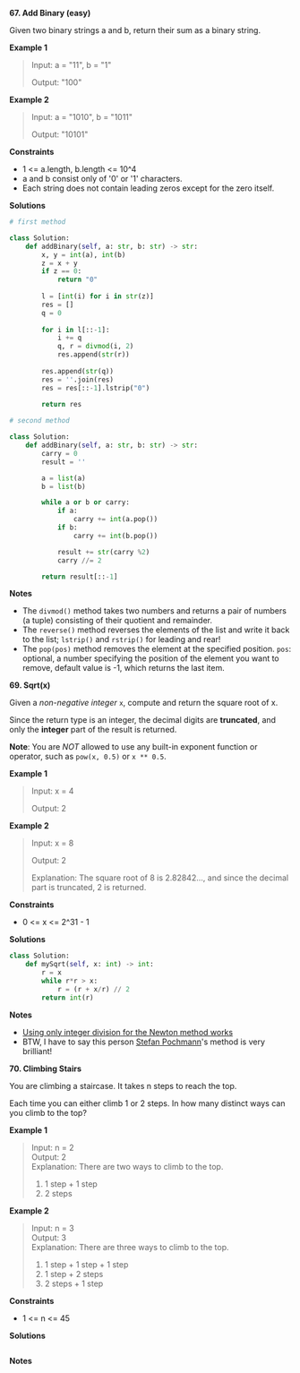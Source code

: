 **67. Add Binary (easy)**

Given two binary strings a and b, return their sum as a binary string.


**Example 1**

> Input: a = "11", b = "1"
>
> Output: "100"

**Example 2**

> Input: a = "1010", b = "1011"
> 
> Output: "10101"

**Constraints**

- 1 <= a.length, b.length <= 10^4
- a and b consist only of '0' or '1' characters.
- Each string does not contain leading zeros except for the zero itself.

**Solutions**

```python
# first method

class Solution:
    def addBinary(self, a: str, b: str) -> str:
        x, y = int(a), int(b)
        z = x + y
        if z == 0:
            return "0"
        
        l = [int(i) for i in str(z)]
        res = []
        q = 0
        
        for i in l[::-1]:
            i += q
            q, r = divmod(i, 2)
            res.append(str(r))
        
        res.append(str(q))
        res = ''.join(res)
        res = res[::-1].lstrip("0")
        
        return res
```

```python
# second method

class Solution:
    def addBinary(self, a: str, b: str) -> str:
        carry = 0
        result = ''

        a = list(a)
        b = list(b)

        while a or b or carry:
            if a:
                carry += int(a.pop())
            if b:
                carry += int(b.pop())

            result += str(carry %2)
            carry //= 2

        return result[::-1]
```

**Notes**

- The `divmod()` method takes two numbers and returns a pair of numbers (a tuple) consisting of their quotient and remainder.
- The `reverse()` method reverses the elements of the list and write it back to the list;  `lstrip()` and `rstrip()` for leading and rear!
- The `pop(pos)` method removes the element at the specified position. `pos`: optional, a number specifying the position of the element you want to remove, default value is -1, which returns the last item.

**69. Sqrt(x)**

Given a _non-negative integer_ `x`, compute and return the square root of x.

Since the return type is an integer, the decimal digits are **truncated**, and only the **integer** part of the result is returned.

**Note**: You are _NOT_ allowed to use any built-in exponent function or operator, such as `pow(x, 0.5)` or `x ** 0.5`.

**Example 1**

> Input: x = 4
> 
> Output: 2

**Example 2**

> Input: x = 8
> 
> Output: 2
> 
> Explanation: The square root of 8 is 2.82842..., and since the decimal part is truncated, 2 is returned.

**Constraints**

- 0 <= x <= 2^31 - 1

**Solutions**

```python
class Solution:
    def mySqrt(self, x: int) -> int:
        r = x
        while r*r > x:
            r = (r + x/r) // 2
        return int(r)   
```

**Notes**

- [Using only integer division for the Newton method works](https://en.wikipedia.org/wiki/Integer_square_root#Using_only_integer_division)
- BTW, I have to say this person [Stefan Pochmann](https://leetcode.com/StefanPochmann/)'s method is very brilliant!

**70. Climbing Stairs**

You are climbing a staircase. It takes n steps to reach the top.

Each time you can either climb 1 or 2 steps. In how many distinct ways can you climb to the top?

**Example 1**

> Input: n = 2  
> Output: 2  
> Explanation: There are two ways to climb to the top.  
> 1. 1 step + 1 step  
> 2. 2 steps  

**Example 2**

> Input: n = 3  
> Output: 3  
> Explanation: There are three ways to climb to the top.  
> 1. 1 step + 1 step + 1 step  
> 2. 1 step + 2 steps  
> 3. 2 steps + 1 step  

**Constraints**

- 1 <= n <= 45

**Solutions**

```python


```

**Notes**
